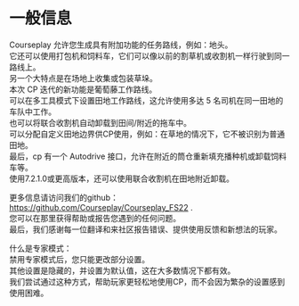 # 一般信息

  
Courseplay 允许您生成具有附加功能的任务路线，例如：地头。  
它还可以使用打包机和饲料车，它们可以像以前的割草机或收割机一样行驶到同一路线上。  
另一个大特点是在场地上收集或包装草垛。  
本次 CP 迭代的新功能是葡萄藤工作路线。  
可以在多工具模式下设置田地工作路线，这允许使用多达 5 名司机在同一田地的车队中工作。  
也可以将联合收割机自动卸载到田间/附近的拖车中。  
可以分配自定义田地边界供CP使用，例如：在草地的情况下，它不被识别为普通田地。  
最后，cp 有一个 Autodrive 接口，允许在附近的筒仓重新填充播种机或卸载饲料车等。  
使用7.2.1.0或更高版本，还可以使用联合收割机在田地附近卸载。  
  
更多信息请访问我们的github： https://github.com/Courseplay/Courseplay_FS22 .  
您可以在那里获得帮助或报告您遇到的任何问题。  
最后，我们感谢每一位翻译和来社区报告错误、提供使用反馈和新想法的玩家。  
  
什么是专家模式：  
禁用专家模式后，您只能更改部分设置。  
其他设置是隐藏的，并设置为默认值，这在大多数情况下都有效。  
我们尝试通过这种方式，帮助玩家更轻松地使用CP，而不会因为繁杂的设置感到使用困难。  


